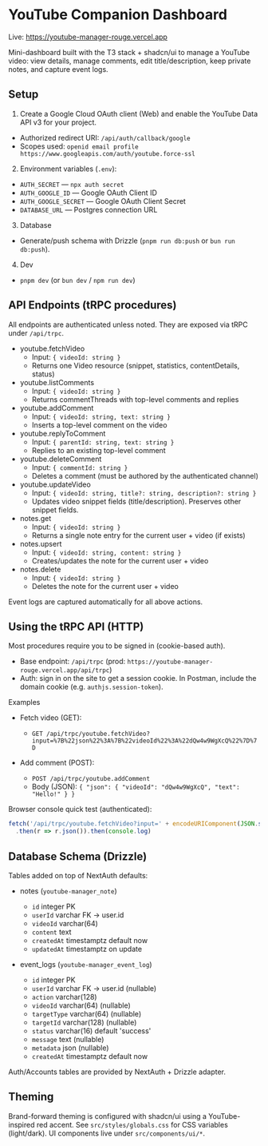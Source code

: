 # YouTube Companion Dashboard

Live: https://youtube-manager-rouge.vercel.app

Mini-dashboard built with the T3 stack + shadcn/ui to manage a YouTube video: view details, manage comments, edit title/description, keep private notes, and capture event logs.

## Setup

1) Create a Google Cloud OAuth client (Web) and enable the YouTube Data API v3 for your project.
- Authorized redirect URI: `/api/auth/callback/google`
- Scopes used: `openid email profile https://www.googleapis.com/auth/youtube.force-ssl`

2) Environment variables (`.env`):
- `AUTH_SECRET` — `npx auth secret`
- `AUTH_GOOGLE_ID` — Google OAuth Client ID
- `AUTH_GOOGLE_SECRET` — Google OAuth Client Secret
- `DATABASE_URL` — Postgres connection URL

3) Database
- Generate/push schema with Drizzle (`pnpm run db:push` or `bun run db:push`).

4) Dev
- `pnpm dev` (or `bun dev` / `npm run dev`)

## API Endpoints (tRPC procedures)

All endpoints are authenticated unless noted. They are exposed via tRPC under `/api/trpc`.

- youtube.fetchVideo
  - Input: `{ videoId: string }`
  - Returns one Video resource (snippet, statistics, contentDetails, status)
- youtube.listComments
  - Input: `{ videoId: string }`
  - Returns commentThreads with top-level comments and replies
- youtube.addComment
  - Input: `{ videoId: string, text: string }`
  - Inserts a top-level comment on the video
- youtube.replyToComment
  - Input: `{ parentId: string, text: string }`
  - Replies to an existing top-level comment
- youtube.deleteComment
  - Input: `{ commentId: string }`
  - Deletes a comment (must be authored by the authenticated channel)
- youtube.updateVideo
  - Input: `{ videoId: string, title?: string, description?: string }`
  - Updates video snippet fields (title/description). Preserves other snippet fields.
- notes.get
  - Input: `{ videoId: string }`
  - Returns a single note entry for the current user + video (if exists)
- notes.upsert
  - Input: `{ videoId: string, content: string }`
  - Creates/updates the note for the current user + video
- notes.delete
  - Input: `{ videoId: string }`
  - Deletes the note for the current user + video

Event logs are captured automatically for all above actions.

## Using the tRPC API (HTTP)

Most procedures require you to be signed in (cookie-based auth).

- Base endpoint: `/api/trpc` (prod: `https://youtube-manager-rouge.vercel.app/api/trpc`)
- Auth: sign in on the site to get a session cookie. In Postman, include the domain cookie (e.g. `authjs.session-token`).

Examples

- Fetch video (GET):
  - `GET /api/trpc/youtube.fetchVideo?input=%7B%22json%22%3A%7B%22videoId%22%3A%22dQw4w9WgXcQ%22%7D%7D`

- Add comment (POST):
  - `POST /api/trpc/youtube.addComment`
  - Body (JSON): `{ "json": { "videoId": "dQw4w9WgXcQ", "text": "Hello!" } }`

Browser console quick test (authenticated):

```js
fetch('/api/trpc/youtube.fetchVideo?input=' + encodeURIComponent(JSON.stringify({ json: { videoId: 'dQw4w9WgXcQ' } })), { credentials: 'include' })
  .then(r => r.json()).then(console.log)
```

## Database Schema (Drizzle)

Tables added on top of NextAuth defaults:

- notes (`youtube-manager_note`)
  - `id` integer PK
  - `userId` varchar FK -> user.id
  - `videoId` varchar(64)
  - `content` text
  - `createdAt` timestamptz default now
  - `updatedAt` timestamptz on update

- event_logs (`youtube-manager_event_log`)
  - `id` integer PK
  - `userId` varchar FK -> user.id (nullable)
  - `action` varchar(128)
  - `videoId` varchar(64) (nullable)
  - `targetType` varchar(64) (nullable)
  - `targetId` varchar(128) (nullable)
  - `status` varchar(16) default 'success'
  - `message` text (nullable)
  - `metadata` json (nullable)
  - `createdAt` timestamptz default now

Auth/Accounts tables are provided by NextAuth + Drizzle adapter.

## Theming

Brand-forward theming is configured with shadcn/ui using a YouTube-inspired red accent. See `src/styles/globals.css` for CSS variables (light/dark). UI components live under `src/components/ui/*`.
